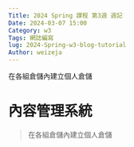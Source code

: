 ```yaml
---
Title: 2024 Spring 課程 第3週 週記
Date: 2024-03-07 15:00
Category: w3
Tags: 網誌編寫
lug: 2024-Spring-w3-blog-tutorial
Author: weizeja
---
```


在各組倉儲內建立個人倉儲

<!-- PELICAN_END_SUMMARY -->

# 內容管理系統
> 在各組倉儲內建立個人倉儲
